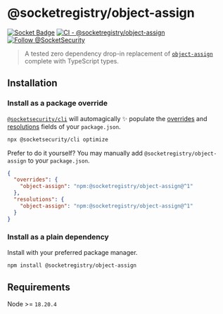 # @socketregistry/object-assign

[![Socket Badge](https://socket.dev/api/badge/npm/package/@socketregistry/object-assign)](https://socket.dev/npm/package/@socketregistry/object-assign)
[![CI - @socketregistry/object-assign](https://github.com/SocketDev/socket-registry-js/actions/workflows/test.yml/badge.svg)](https://github.com/SocketDev/socket-registry-js/actions/workflows/test.yml)
[![Follow @SocketSecurity](https://img.shields.io/twitter/follow/SocketSecurity?style=social)](https://twitter.com/SocketSecurity)

> A tested zero dependency drop-in replacement of
> [`object-assign`](https://www.npmjs.com/package/object-assign) complete with
> TypeScript types.

## Installation

### Install as a package override

[`@socketsecurity/cli`](https://www.npmjs.com/package/@socketsecurity/cli) will
automagically :sparkles: populate the
[overrides](https://docs.npmjs.com/cli/v9/configuring-npm/package-json#overrides)
and [resolutions](https://yarnpkg.com/configuration/manifest#resolutions) fields
of your `package.json`.

```sh
npx @socketsecurity/cli optimize
```

Prefer to do it yourself? You may manually add `@socketregistry/object-assign`
to your `package.json`.

```json
{
  "overrides": {
    "object-assign": "npm:@socketregistry/object-assign@^1"
  },
  "resolutions": {
    "object-assign": "npm:@socketregistry/object-assign@^1"
  }
}
```

### Install as a plain dependency

Install with your preferred package manager.

```sh
npm install @socketregistry/object-assign
```

## Requirements

Node >= `18.20.4`
